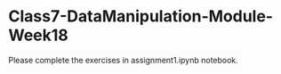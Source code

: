 # Class7-DataManipulation-Module-Week18

Please complete the exercises in assignment1.ipynb notebook.

